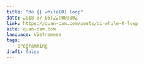 ```yaml
---
title: "do {} while(0) loop"
date: 2018-07-05T22:00:00Z
link: https://quan-cam.com/posts/do-while-0-loop
site: quan-cam.com
language: Vietnamese
tags:
  - programming
draft: false
---
```


